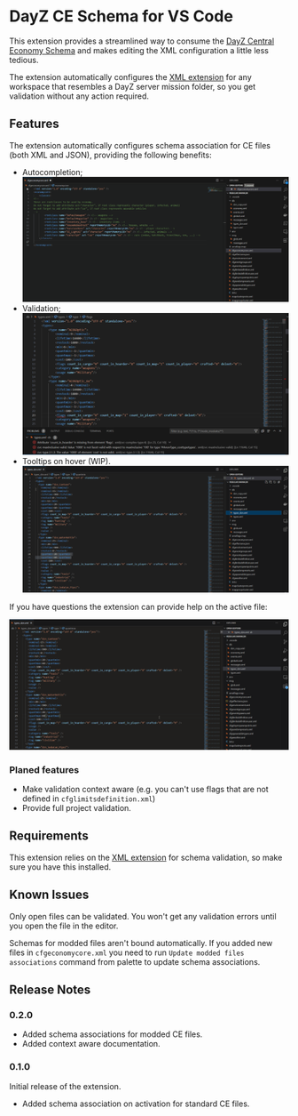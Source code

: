 # DayZ CE Schema for VS Code

This extension provides a streamlined way to consume the [DayZ Central Economy Schema](https://github.com/rvost/DayZ-Central-Economy-Schema/) and makes editing the XML configuration a little less tedious.

The extension automatically configures the [XML extension](https://marketplace.visualstudio.com/items?itemName=redhat.vscode-xml) for any workspace that resembles a DayZ server mission folder, so you get validation without any action required.

## Features

The extension automatically configures schema association for CE files (both XML and JSON), providing the following benefits:

- Autocompletion;
  ![Autocompletion](./assets/Autocompletion.gif)
- Validation;
  ![Validation](./assets/Validation.png)
- Tooltips on hover (WIP).
  ![Tooltips](./assets/TooltipsOnHover.gif)

If you have questions the extension can provide help on the active file:

![Open Documentation](./assets/OpenDocumentation.gif)

### Planed features

- Make validation context aware (e.g. you can't use flags that are not defined in `cfglimitsdefinition.xml`)
- Provide full project validation.

## Requirements

This extension relies on the [XML extension](https://marketplace.visualstudio.com/items?itemName=redhat.vscode-xml) for schema validation, so make sure you have this installed.

## Known Issues

Only open files can be validated. You won't get any validation errors until you open the file in the editor.

Schemas for modded files aren't bound automatically.
If you added new files in `cfgeconomycore.xml` you need to run `Update modded files associations` command from palette to update schema associations.

## Release Notes

### 0.2.0

- Added schema associations for modded CE files.
- Added context aware documentation.

### 0.1.0

Initial release of the extension.

- Added schema association on activation for standard CE files.
